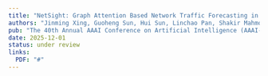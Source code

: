 ```yaml
---
title: "NetSight: Graph Attention Based Network Traffic Forecasting in Computer Networks"
authors: "Jinming Xing, Guoheng Sun, Hui Sun, Linchao Pan, Shakir Mahmood, **Xuanhao Luo**, Muhammad Shahzad"
pub: "The 40th Annual AAAI Conference on Artificial Intelligence (AAAI-26)"
date: 2025-12-01
status: under review
links:
  PDF: "#"
---
```

